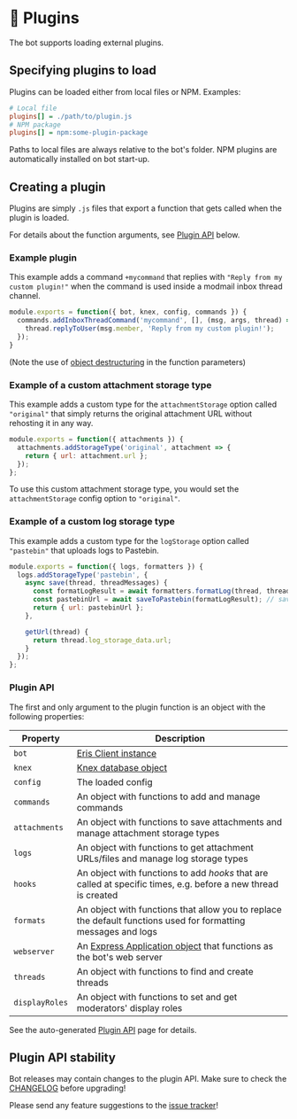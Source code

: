 # 🧩 Plugins
The bot supports loading external plugins.

## Specifying plugins to load
Plugins can be loaded either from local files or NPM. Examples:
```ini
# Local file
plugins[] = ./path/to/plugin.js
# NPM package
plugins[] = npm:some-plugin-package
```
Paths to local files are always relative to the bot's folder.
NPM plugins are automatically installed on bot start-up.

## Creating a plugin
Plugins are simply `.js` files that export a function that gets called when the plugin is loaded.

For details about the function arguments, see [Plugin API](#plugin-api) below.

### Example plugin
This example adds a command `+mycommand` that replies with `"Reply from my custom plugin!"` when the command is used inside a modmail inbox thread channel.
```js
module.exports = function({ bot, knex, config, commands }) {
  commands.addInboxThreadCommand('mycommand', [], (msg, args, thread) => {
    thread.replyToUser(msg.member, 'Reply from my custom plugin!');
  });
}
```

(Note the use of [object destructuring](https://developer.mozilla.org/en-US/docs/Web/JavaScript/Reference/Operators/Destructuring_assignment#Unpacking_fields_from_objects_passed_as_function_parameter) in the function parameters)

### Example of a custom attachment storage type
This example adds a custom type for the `attachmentStorage` option called `"original"` that simply returns the original attachment URL without rehosting it in any way.
```js
module.exports = function({ attachments }) {
  attachments.addStorageType('original', attachment => {
    return { url: attachment.url };
  });
};
```
To use this custom attachment storage type, you would set the `attachmentStorage` config option to `"original"`.

### Example of a custom log storage type
This example adds a custom type for the `logStorage` option called `"pastebin"` that uploads logs to Pastebin.

```js
module.exports = function({ logs, formatters }) {
  logs.addStorageType('pastebin', {
    async save(thread, threadMessages) {
      const formatLogResult = await formatters.formatLog(thread, threadMessages);
      const pastebinUrl = await saveToPastebin(formatLogResult); // saveToPastebin is an example function that returns the pastebin URL for the saved log
      return { url: pastebinUrl };
    },

    getUrl(thread) {
      return thread.log_storage_data.url;
    }
  });
};
```

### Plugin API
The first and only argument to the plugin function is an object with the following properties:

| Property | Description |
| -------- | ----------- |
| `bot` | [Eris Client instance](https://abal.moe/Eris/docs/Client) |
| `knex` | [Knex database object](https://knexjs.org/#Builder) |
| `config` | The loaded config |
| `commands` | An object with functions to add and manage commands |
| `attachments` | An object with functions to save attachments and manage attachment storage types |
| `logs` | An object with functions to get attachment URLs/files and manage log storage types |
| `hooks` | An object with functions to add *hooks* that are called at specific times, e.g. before a new thread is created |
| `formats` | An object with functions that allow you to replace the default functions used for formatting messages and logs |
| `webserver` | An [Express Application object](https://expressjs.com/en/api.html#app) that functions as the bot's web server |
| `threads` | An object with functions to find and create threads |
| `displayRoles` | An object with functions to set and get moderators' display roles |

See the auto-generated [Plugin API](plugin-api.md) page for details.

## Plugin API stability
Bot releases may contain changes to the plugin API. Make sure to check the [CHANGELOG](../CHANGELOG.md) before upgrading!

Please send any feature suggestions to the [issue tracker](https://github.com/Dragory/modmailbot/issues)!
